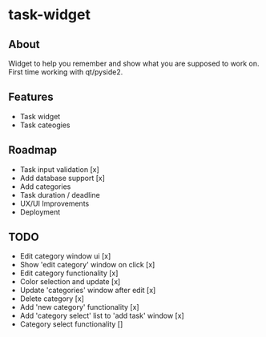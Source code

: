 # task-widget
## About
Widget to help you remember and show what you are supposed to work on.
First time working with qt/pyside2.

## Features
- Task widget
- Task cateogies

## Roadmap
- Task input validation [x]
- Add database support [x]
- Add categories
- Task duration / deadline
- UX/UI Improvements
- Deployment

## TODO
- Edit category window ui [x]
- Show 'edit category' window on click [x]
- Edit category functionality [x]
- Color selection and update [x]
- Update 'categories' window after edit [x]
- Delete category [x]
- Add 'new category' functionality [x]
- Add 'category select' list to 'add task' window [x]
- Category select functionality []
